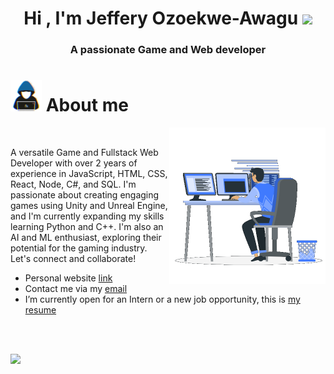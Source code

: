 <h1 align="center"><b>Hi , I'm Jeffery Ozoekwe-Awagu </b><img src="https://media.giphy.com/media/hvRJCLFzcasrR4ia7z/giphy.gif" width="35"></h1>
<h3 align="center">A passionate Game and Web developer</h3>

# <picture><img src = "https://github.com/0xAbdulKhalid/0xAbdulKhalid/raw/main/assets/mdImages/about_me.gif" width = 50px></picture> **About me**

<picture> <img align="right" src="https://github.com/0xAbdulKhalid/0xAbdulKhalid/raw/main/assets/mdImages/Right_Side.gif" width = 250px></picture>

<br>

A versatile Game and Fullstack Web Developer with over 2 years of experience in JavaScript, HTML, CSS, React, Node, C#, and SQL. I'm passionate about creating engaging games using Unity and Unreal Engine, and I'm currently expanding my skills learning Python and C++. I'm also an AI and ML enthusiast, exploring their potential for the gaming industry. Let's connect and collaborate!
- Personal website [link](https://www.0xabdulkhalid.ml)
- Contact me via my [email](ozoekweawagu@gmail.com)
- I’m currently open for an Intern or a new job opportunity, this is [my resume](https://read.cv/0xabdulkhalid)

<br><br>

<img src="https://user-images.githubusercontent.com/73097560/115834477-dbab4500-a447-11eb-908a-139a6edaec5c.gif"><br><br>










